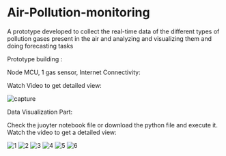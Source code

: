 # Air-Pollution-monitoring
A prototype developed to collect the real-time data of the different types of pollution gases present in the air and analyzing and visualizing them and doing forecasting tasks



Prototype building :

Node MCU, 1 gas sensor, Internet Connectivity:

Watch Video to get detailed view:

![capture](https://user-images.githubusercontent.com/24243687/32483907-ead3f76a-c3c3-11e7-99ef-8548a9e276c9.JPG)



Data Visualization Part:

Check the juoyter notebook file or download the python file and execute it. Watch the video to get a detailed view:


![1](https://user-images.githubusercontent.com/24243687/32483460-27ab6da0-c3c2-11e7-9914-3225305ad568.PNG)
![2](https://user-images.githubusercontent.com/24243687/32483462-28d81c28-c3c2-11e7-902f-7f00cfc5e6c2.PNG)
![3](https://user-images.githubusercontent.com/24243687/32483465-2aa4f47c-c3c2-11e7-9a1f-08381eb6badf.PNG)
![4](https://user-images.githubusercontent.com/24243687/32483467-2bb74680-c3c2-11e7-90ae-d81e7f148cbe.PNG)
![5](https://user-images.githubusercontent.com/24243687/32483468-2c30369e-c3c2-11e7-8419-7cbdf3421558.PNG)
![6](https://user-images.githubusercontent.com/24243687/32483470-2ca4642e-c3c2-11e7-9aaa-c3e00180671f.PNG)
